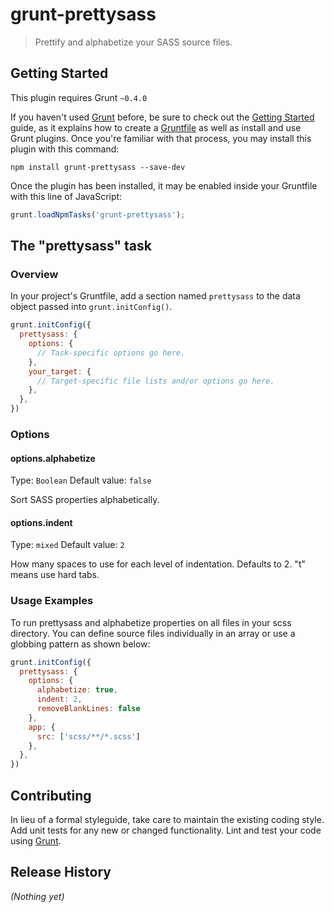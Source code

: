 # grunt-prettysass

> Prettify and alphabetize your SASS source files.

## Getting Started
This plugin requires Grunt `~0.4.0`

If you haven't used [Grunt](http://gruntjs.com/) before, be sure to check out the [Getting Started](http://gruntjs.com/getting-started) guide, as it explains how to create a [Gruntfile](http://gruntjs.com/sample-gruntfile) as well as install and use Grunt plugins. Once you're familiar with that process, you may install this plugin with this command:

```shell
npm install grunt-prettysass --save-dev
```

Once the plugin has been installed, it may be enabled inside your Gruntfile with this line of JavaScript:

```js
grunt.loadNpmTasks('grunt-prettysass');
```

## The "prettysass" task

### Overview
In your project's Gruntfile, add a section named `prettysass` to the data object passed into `grunt.initConfig()`.

```js
grunt.initConfig({
  prettysass: {
    options: {
      // Task-specific options go here.
    },
    your_target: {
      // Target-specific file lists and/or options go here.
    },
  },
})
```

### Options

#### options.alphabetize
Type: `Boolean`
Default value: `false`

Sort SASS properties alphabetically.

#### options.indent
Type: `mixed`
Default value: `2`

How many spaces to use for each level of indentation. Defaults to 2. "t" means use hard tabs.

### Usage Examples

To run prettysass and alphabetize properties on all files in your scss directory. You can define source files individually in an array or use a globbing pattern as shown below:

```js
grunt.initConfig({
  prettysass: {
    options: {
      alphabetize: true,
      indent: 2,
      removeBlankLines: false
    },
    app: {
      src: ['scss/**/*.scss']
    },
  },
})
```

## Contributing
In lieu of a formal styleguide, take care to maintain the existing coding style. Add unit tests for any new or changed functionality. Lint and test your code using [Grunt](http://gruntjs.com/).

## Release History
_(Nothing yet)_
